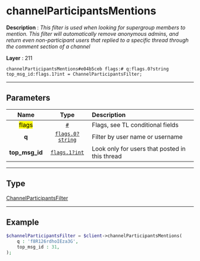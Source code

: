 # channelParticipantsMentions

**Description** : *This filter is used when looking for supergroup members to mention.
This filter will automatically remove anonymous admins, and return even non-participant users that replied to a specific thread through the comment section of a channel*

**Layer** : 211

```tl
channelParticipantsMentions#e04b5ceb flags:# q:flags.0?string top_msg_id:flags.1?int = ChannelParticipantsFilter;
```

---

## Parameters

| Name | Type | Description |
| :---: | :---: | :--- |
| <mark>flags</mark> | [`#`](type/#) | Flags, see TL conditional fields |
| **q** | [`flags.0?string`](type/string) | Filter by user name or username |
| **top_msg_id** | [`flags.1?int`](type/int) | Look only for users that posted in this thread |

---

## Type

[ChannelParticipantsFilter](type/ChannelParticipantsFilter)

---

## Example

```php
$channelParticipantsFilter = $client->channelParticipantsMentions(
	q : 'f8R126rdhoIEza3G',
	top_msg_id : 31,
);
```